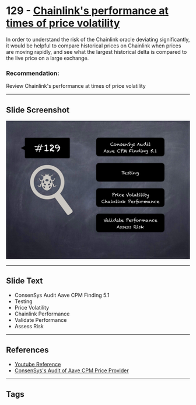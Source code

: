 
# 129 - [Chainlink's performance at times of price volatility](./Chainlink's%20performance%20at%20times%20of%20price%20volatility.md)

In order to understand the risk of the Chainlink oracle deviating significantly, it would be helpful to compare historical prices on Chainlink when prices are moving rapidly, and see what the largest historical delta is compared to the live price on a large exchange.

### Recommendation:
Review Chainlink's performance at times of price volatility
___
## Slide Screenshot
![129.png](../../images/8.%20Audit%20Findings%20201/129.png)
___
## Slide Text
- ConsenSys Audit Aave CPM Finding 5.1
- Testing
- Price Volatility
- Chainlink Performance
- Validate Performance
- Assess Risk
___
## References
- [Youtube Reference](https://youtu.be/yphqu2N35X4?t=484)
- [ConsenSys's Audit of Aave CPM Price Provider](https://consensys.net/diligence/audits/2020/05/aave-cpm-price-provider/#review-chainlink-s-performance-at-times-of-price-volatility)
___
## Tags
